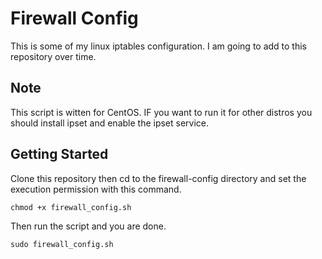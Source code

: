 # Firewall Config

This is some of my linux iptables configuration.
I am going to add to this repository over time. 

## Note

This script is witten for CentOS. 
IF you want to run it for other distros you should install ipset and enable the ipset service.

## Getting Started

Clone this repository then cd to the firewall-config directory and set the execution permission with this command.

```
chmod +x firewall_config.sh
```

Then run the script and you are done.

```
sudo firewall_config.sh
```
